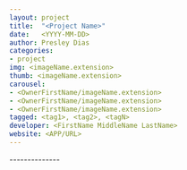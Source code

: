 ```yaml
---
layout: project
title:  "<Project Name>"
date:   <YYYY-MM-DD>
author: Presley Dias
categories:
- project
img: <imageName.extension>
thumb: <imageName.extension>
carousel:
- <OwnerFirstName/imageName.extension>
- <OwnerFirstName/imageName.extension>
- <OwnerFirstName/imageName.extension>
tagged: <tag1>, <tag2>, <tagN>
developer: <FirstName MiddleName LastName>
website: <APP/URL>
---
```


<Project Name>
--------------
 <Content>